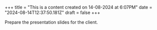 +++
title = "This is a content created on 14-08-2024 at 6:07PM"
date = "2024-08-14T12:37:50.181Z"
draft = false
+++

  Prepare the presentation slides for the client.
        